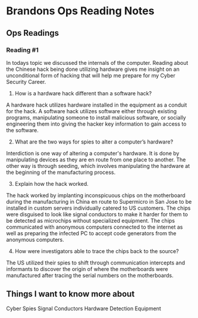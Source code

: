# Brandons Ops Reading Notes

## Ops Readings

### Reading #1

In todays topic we discussed the internals of the computer. Reading about the Chinese hack being done utilizing hardware gives me insight on an unconditional form of hacking that will help me prepare for my Cyber Security Career. 

1. How is a hardware hack different than a software hack?

A hardware hack utilizes hardware installed in the equipment as a conduit for the hack. A software hack utilizes software either through existing programs, manipulating someone to install malicious software, or socially engineering them into giving the hacker key information to gain access to the software. 

2. What are the two ways for spies to alter a computer’s hardware?

Interdiction is one way of altering a computer's hardware. It is done by manipulating devices as they are en route from one place to another. 
The other way is through seeding, which involves manipulating the hardware at the beginning of the manufacturing process.

3. Explain how the hack worked.

The hack worked by implanting inconspicuous chips on the motherboard during the manufacturing in China en route to Supermicro in San Jose to be installed in custom servers individually catered to US customers. The chips were disguised to look like signal conductors to make it harder for them to be detected as microchips without specialized equipment. The chips communicated with anonymous computers connected to the internet as well as preparing the infected PC to accept code generators from the anonymous computers. 

4. How were investigators able to trace the chips back to the source?

The US utilized their spies to shift through communication intercepts and informants to discover the origin of where the motherboards were manufactured after tracing the serial numbers on the motherboards. 

## Things I want to know more about

Cyber Spies
Signal Conductors
Hardware Detection Equipment


